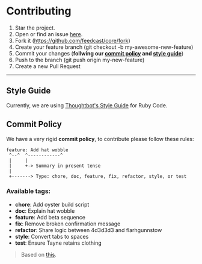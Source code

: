 # Contributing

1. Star the project.
2. Open or find an issue [here](https://github.com/feedcast/core/issues).
3. Fork it (https://github.com/feedcast/core/fork)
4. Create your feature branch (git checkout -b my-awesome-new-feature)
5. Commit your changes (**follwing our [commit policy](#commit-policy) and [style guide](#style-guide)**)
6. Push to the branch (git push origin my-new-feature)
7. Create a new Pull Request

---------

## Style Guide

Currently, we are using [Thoughtbot's Style Guide](https://github.com/thoughtbot/guides/blob/master/style/ruby/README.md) for Ruby Code.

## Commit Policy

We have a very rigid **commit policy**, to contribute please follow these rules:

```
feature: Add hat wobble
 ^--^  ^------------^
 |     |
 |     +-> Summary in present tense
 |
 +-------> Type: chore, doc, feature, fix, refactor, style, or test
```

### Available tags:

 * **chore**: Add oyster build script
 * **doc**: Explain hat wobble
 * **feature**: Add beta sequence
 * **fix**: Remove broken confirmation message
 * **refactor**: Share logic between 4d3d3d3 and flarhgunnstow
 * **style**: Convert tabs to spaces
 * **test**: Ensure Tayne retains clothing

> Based on [this](http://seesparkbox.com/foundry/semantic_commit_messages).
